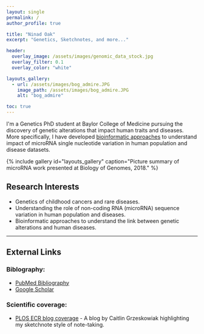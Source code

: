 ```yaml
---
layout: single
permalink: /
author_profile: true

title: "Ninad Oak"
excerpt: "Genetics, Sketchnotes, and more..."

header:
  overlay_image: /assets/images/genomic_data_stock.jpg
  overlay_filter: 0.1
  overlay_color: "white"

layouts_gallery:
  - url: /assets/images/bog_admire.JPG
    image_path: /assets/images/bog_admire.JPG
    alt: "bog_admire"

toc: true
---
```


I'm a Genetics PhD student at Baylor College of Medicine pursuing the discovery of genetic alterations that impact human traits and diseases. More specifically, I have developed [bioinformatic approaches](https://github.com/nroak/ADmiRE) to understand impact of microRNA single nucleotide variation in human population and disease datasets.

{% include gallery id="layouts_gallery" caption="Picture summary of microRNA work presented at Biology of Genomes, 2018." %}

## Research Interests

- Genetics of childhood cancers and rare diseases.
- Understanding the role of non-coding RNA (microRNA) sequence variation in human population and diseases.
- Bioinformatic approaches to understand the link between genetic alterations and human diseases.


---

## External Links

### Biblography:

- [PubMed Bibliography](https://www.ncbi.nlm.nih.gov/sites/myncbi/1jQDtZLm9on5T/bibliography/40122621/public/?sort=date&direction=ascending)
- [Google Scholar](https://scholar.google.com/citations?user=oE-Da48AAAAJ&hl=en)


### Scientific coverage:

- [PLOS ECR blog coverage](http://blogs.plos.org/thestudentblog/2017/01/31/the-art-of-selling-science-presenting-an-engaging-scientific-talk/) - A blog by Caitlin Grzeskowiak highlighting my sketchnote style of note-taking.


